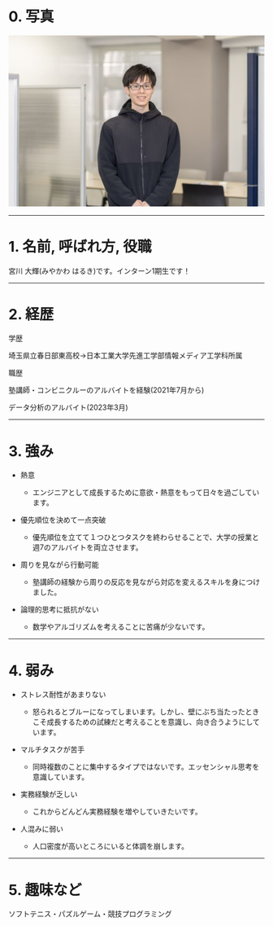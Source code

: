 # 0. 写真

![alt text](../images/image3.png)

***

# 1. 名前, 呼ばれ方, 役職

宮川 大輝(みやかわ はるき)です。インターン1期生です！

***

# 2. 経歴

学歴

埼玉県立春日部東高校→日本工業大学先進工学部情報メディア工学科所属

 

職歴

塾講師・コンビニクルーのアルバイトを経験(2021年7月から)

データ分析のアルバイト(2023年3月)

***

# 3. 強み

- 熱意

    - エンジニアとして成長するために意欲・熱意をもって日々を過ごしています。

- 優先順位を決めて一点突破

    - 優先順位を立てて１つひとつタスクを終わらせることで、大学の授業と週7のアルバイトを両立させます。

- 周りを見ながら行動可能

    - 塾講師の経験から周りの反応を見ながら対応を変えるスキルを身につけました。

- 論理的思考に抵抗がない

    - 数学やアルゴリズムを考えることに苦痛が少ないです。

***

# 4. 弱み

- ストレス耐性があまりない

    - 怒られるとブルーになってしまいます。しかし、壁にぶち当たったときこそ成長するための試練だと考えることを意識し、向き合うようにしています。

- マルチタスクが苦手

    - 同時複数のことに集中するタイプではないです。エッセンシャル思考を意識しています。

- 実務経験が乏しい

    - これからどんどん実務経験を増やしていきたいです。

- 人混みに弱い

    - 人口密度が高いところにいると体調を崩します。

***

# 5. 趣味など

ソフトテニス・パズルゲーム・競技プログラミング